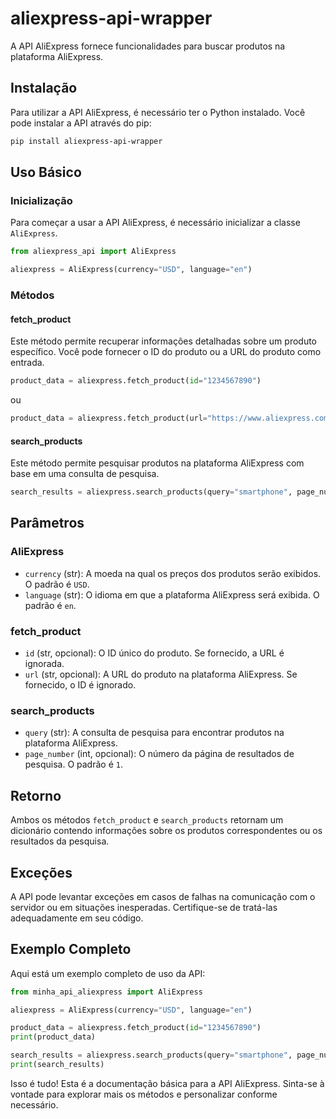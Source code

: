 # aliexpress-api-wrapper

A API AliExpress fornece funcionalidades para buscar produtos na plataforma AliExpress.

## Instalação

Para utilizar a API AliExpress, é necessário ter o Python instalado. Você pode instalar a API através do pip:

```bash
pip install aliexpress-api-wrapper
```

## Uso Básico

### Inicialização

Para começar a usar a API AliExpress, é necessário inicializar a classe `AliExpress`.

```python
from aliexpress_api import AliExpress

aliexpress = AliExpress(currency="USD", language="en")
```

### Métodos

#### fetch_product

Este método permite recuperar informações detalhadas sobre um produto específico. Você pode fornecer o ID do produto ou a URL do produto como entrada.

```python
product_data = aliexpress.fetch_product(id="1234567890")
```

ou

```python
product_data = aliexpress.fetch_product(url="https://www.aliexpress.com/item/1234567890.html")
```

#### search_products

Este método permite pesquisar produtos na plataforma AliExpress com base em uma consulta de pesquisa.

```python
search_results = aliexpress.search_products(query="smartphone", page_number=1)
```

## Parâmetros

### AliExpress

- `currency` (str): A moeda na qual os preços dos produtos serão exibidos. O padrão é `USD`.
- `language` (str): O idioma em que a plataforma AliExpress será exibida. O padrão é `en`.

### fetch_product

- `id` (str, opcional): O ID único do produto. Se fornecido, a URL é ignorada.
- `url` (str, opcional): A URL do produto na plataforma AliExpress. Se fornecido, o ID é ignorado.

### search_products

- `query` (str): A consulta de pesquisa para encontrar produtos na plataforma AliExpress.
- `page_number` (int, opcional): O número da página de resultados de pesquisa. O padrão é `1`.

## Retorno

Ambos os métodos `fetch_product` e `search_products` retornam um dicionário contendo informações sobre os produtos correspondentes ou os resultados da pesquisa.

## Exceções

A API pode levantar exceções em casos de falhas na comunicação com o servidor ou em situações inesperadas. Certifique-se de tratá-las adequadamente em seu código.

## Exemplo Completo

Aqui está um exemplo completo de uso da API:

```python
from minha_api_aliexpress import AliExpress

aliexpress = AliExpress(currency="USD", language="en")

product_data = aliexpress.fetch_product(id="1234567890")
print(product_data)

search_results = aliexpress.search_products(query="smartphone", page_number=1)
print(search_results)
```

Isso é tudo! Esta é a documentação básica para a API AliExpress. Sinta-se à vontade para explorar mais os métodos e personalizar conforme necessário.